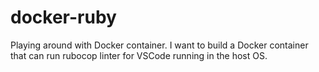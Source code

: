 # docker-ruby
Playing around with Docker container. I want to build a Docker container that can run rubocop linter for VSCode running in the host OS.


